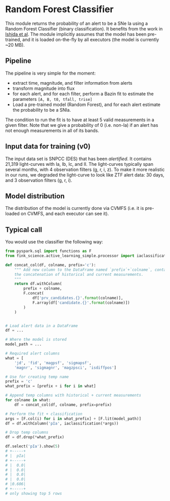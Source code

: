 # Random Forest Classifier

This module returns the probability of an alert to be a SNe Ia using a Random Forest Classifier (binary classification). It benefits from the work in [Ishida et al](https://arxiv.org/abs/1804.03765). The module implicitly assumes that the model has been pre-trained, and it is loaded on-the-fly by all executors (the model is currently ~20 MB).

## Pipeline

The pipeline is very simple for the moment:
- extract time, magnitude, and filter information from alerts
- transform magnitude into flux
- for each alert, and for each filter, perform a Bazin fit to estimate the parameters `[A, B, t0, tfall, trise]`
- Load a pre-trained model (Random Forest), and for each alert estimate the probability to be a SNIa.

The condition to run the fit is to have at least 5 valid measurements in a given filter. Note that we give a probability of 0 (i.e. non-Ia) if an alert has not enough measurements in all of its bands.


## Input data for training (v0)

The input data set is SNPCC (DES) that has been _alertified_. It contains 21,319 light-curves with Ia, Ib, Ic, and II. The light-curves typically span several months, with 4 observation filters (g, r, i, z). To make it more realistic in our runs, we degraded the light-curve to look like ZTF alert data: 30 days, and 3 observation filters (g, r, i).

## Model distribution

The distribution of the model is currently done via CVMFS (i.e. it is pre-loaded on CVMFS, and each executor can see it).

## Typical call

You would use the classifier the following way:

```python
from pyspark.sql import functions as F
from fink_science.active_learning_simple.processor import iaclassification

def concat_col(df, colname, prefix='c'):
    """ Add new column to the DataFrame named `prefix`+`colname`, containing
    the concatenation of historical and current measurements.
    """
    return df.withColumn(
        prefix + colname,
        F.concat(
            df['prv_candidates.{}'.format(colname)],
            F.array(df['candidate.{}'.format(colname)])
        )
    )


# Load alert data in a DataFrame
df = ...

# Where the model is stored
model_path = ...

# Required alert columns
what = [
    'jd', 'fid', 'magpsf', 'sigmapsf',
    'magnr', 'sigmagnr', 'magzpsci', 'isdiffpos']

# Use for creating temp name
prefix = 'c'
what_prefix = [prefix + i for i in what]

# Append temp columns with historical + current measurements
for colname in what:
    df = concat_col(df, colname, prefix=prefix)

# Perform the fit + classification
args = [F.col(i) for i in what_prefix] + [F.lit(model_path)]
df = df.withColumn('pIa', iaclassification(*args))

# Drop temp columns
df = df.drop(*what_prefix)

df.select('pIa').show(5)
# +-----+
# |  pIa|
# +-----+
# |  0.0|
# |  0.0|
# |  0.0|
# |  0.0|
# |0.606|
# +-----+
# only showing top 5 rows
```
